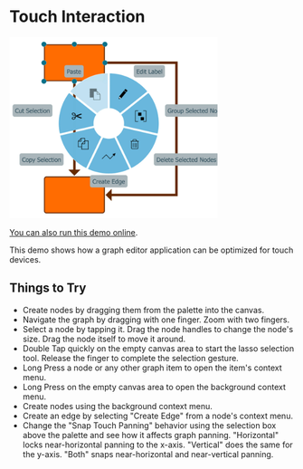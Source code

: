 # Touch Interaction

<img src="../../resources/image/custom_touch_interaction.png" alt="demo-thumbnail" height="320"/>

[You can also run this demo online](https://live.yworks.com/demos/input/touchcustomization/index.html).

This demo shows how a graph editor application can be optimized for touch devices.

## Things to Try

- Create nodes by dragging them from the palette into the canvas.
- Navigate the graph by dragging with one finger. Zoom with two fingers.
- Select a node by tapping it. Drag the node handles to change the node's size. Drag the node itself to move it around.
- Double Tap quickly on the empty canvas area to start the lasso selection tool. Release the finger to complete the selection gesture.
- Long Press a node or any other graph item to open the item's context menu.
- Long Press on the empty canvas area to open the background context menu.
- Create nodes using the background context menu.
- Create an edge by selecting "Create Edge" from a node's context menu.
- Change the "Snap Touch Panning" behavior using the selection box above the palette and see how it affects graph panning. "Horizontal" locks near-horizontal panning to the x-axis. "Vertical" does the same for the y-axis. "Both" snaps near-horizontal and near-vertical panning.
